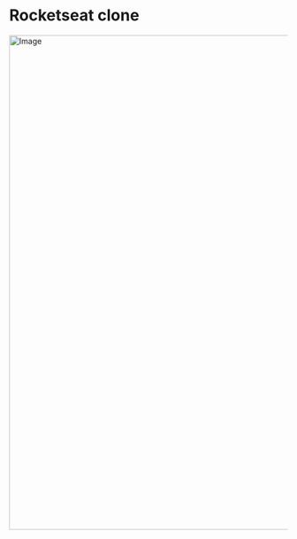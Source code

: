 # Rocketseat clone

<img width="1557" height="894" alt="Image" src="https://github.com/user-attachments/assets/30beda08-fcfe-4248-933e-c7fffb795ad4" />
